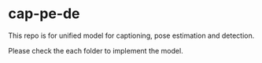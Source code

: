 # cap-pe-de

This repo is for unified model for captioning, pose estimation and detection.

Please check the each folder to implement the model.

